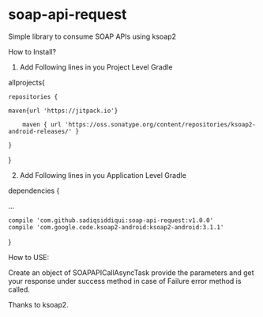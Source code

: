 # soap-api-request

Simple library to consume SOAP APIs using ksoap2

How to Install?

1. Add Following lines in you Project Level Gradle

allprojects{

    repositories {
    
    maven{url 'https://jitpack.io'}
    
        maven { url 'https://oss.sonatype.org/content/repositories/ksoap2-android-releases/' }

    }
}

2. Add Following lines in you Application Level Gradle

dependencies {

   ...
   
    compile 'com.github.sadiqsiddiqui:soap-api-request:v1.0.0'
    compile 'com.google.code.ksoap2-android:ksoap2-android:3.1.1'
}

How to USE:

Create an object of  SOAPAPICallAsyncTask provide the parameters and get your response under success method in case of Failure error method is called.

Thanks to ksoap2. 
